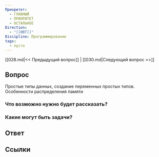 ```yaml
---
Приоритет:
  - ГЛАВНЫЙ
  - ПРИОРИТЕТ
  - ОСТАЛЬНОЕ
Direction:
  - "[[ИВТ]]" 
Discipline: Программирование 
tags:
  - пусто
---
```

[[028.md|<< Предыдущий вопрос]] | [[030.md|Следующий вопрос >>]]
## Вопрос

Простые типы данных, создание переменных простых типов. Особенности распределения памяти

### Что возможно нужно будет рассказать?

### Какие могут быть задачи?

## Ответ

## Ссылки
